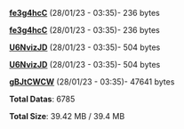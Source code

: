 [**fe3g4hcC**](/data/fe3g4hcC.txt) (28/01/23 - 03:35)- 236 bytes

[**fe3g4hcC**](/data/fe3g4hcC.txt) (28/01/23 - 03:35)- 236 bytes

[**U6NvizJD**](/data/U6NvizJD.txt) (28/01/23 - 03:35)- 504 bytes

[**U6NvizJD**](/data/U6NvizJD.txt) (28/01/23 - 03:35)- 504 bytes

[**gBJtCWCW**](/data/gBJtCWCW.txt) (28/01/23 - 03:35)- 47641 bytes

**Total Datas**: 6785

**Total Size**: 39.42 MB / 39.4 MB